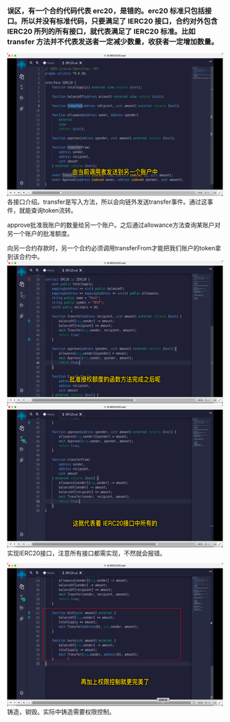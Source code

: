### 误区，有一个合约代码代表 erc20，是错的。erc20 标准只包括接口。所以并没有标准代码，只要满足了 IERC20 接口，合约对外包含 IERC20 所列的所有接口，就代表满足了 IERC20 标准。比如 transfer 方法并不代表发送者一定减少数量，收获者一定增加数量。        
  
<img src='img/pasteImage-2022-06-09-15-56-44.png' height=333px></img>         
各接口介绍。transfer是写入方法，所以会向链外发送transfer事件。通过这事件，就能查询token流转。  
  
approve批准我账户的数量给另一个账户。之后通过allowance方法查询某账户对另一个账户的批准额度。  
  
向另一合约存款时，另一个合约必须调用transferFrom才能把我们账户的token拿到该合约中。       
<img src='img/pasteImage-2022-06-09-16-18-20.png' height=333px></img>         
<img src='img/pasteImage-2022-06-09-16-19-26.png' height=333px></img>         
实现IERC20接口，注意所有接口都需实现，不然就会报错。          
  
<img src='img/pasteImage-2022-06-09-16-21-44.png' height=333px></img>         
铸造，销毁。实际中铸造需要权限控制。  
